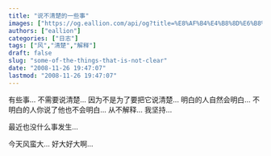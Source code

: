 ```yaml
---
title: "说不清楚的一些事"
images: ["https://og.eallion.com/api/og?title=%E8%AF%B4%E4%B8%8D%E6%B8%85%E6%A5%9A%E7%9A%84%E4%B8%80%E4%BA%9B%E4%BA%8B"]
authors: ["eallion"]
categories: ["日志"]
tags: ["风","清楚","解释"]
draft: false
slug: "some-of-the-things-that-is-not-clear"
date: "2008-11-26 19:47:07"
lastmod: "2008-11-26 19:47:07"
---
```


有些事...
不需要说清楚...
因为不是为了要把它说清楚...
明白的人自然会明白...
不明白的人你说了他也不会明白...
从不解释...
我坚持...

最近也没什么事发生...

今天风蛮大...
好大好大啊...
